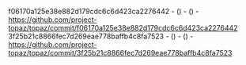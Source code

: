 f06170a125e38e882d179cdc6c6d423ca2276442 -  () -  () - https://github.com/project-topaz/topaz/commit/f06170a125e38e882d179cdc6c6d423ca2276442
3f25b21c8866fec7d269eae778baffb4c8fa7523 -  () -  () - https://github.com/project-topaz/topaz/commit/3f25b21c8866fec7d269eae778baffb4c8fa7523
